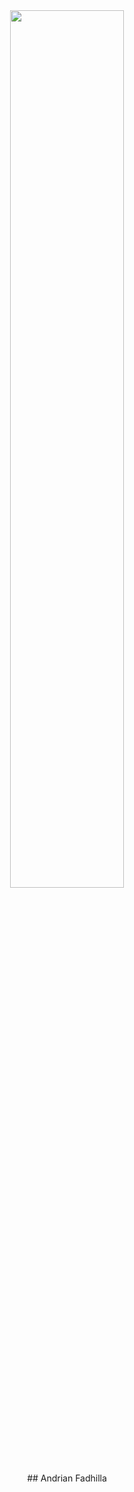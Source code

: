 <div align="center"><img width="60%" src="https://github.com/demartini/demartini/blob/master/code.gif"/></div>

<div align="center">## Andrian Fadhilla</div>
